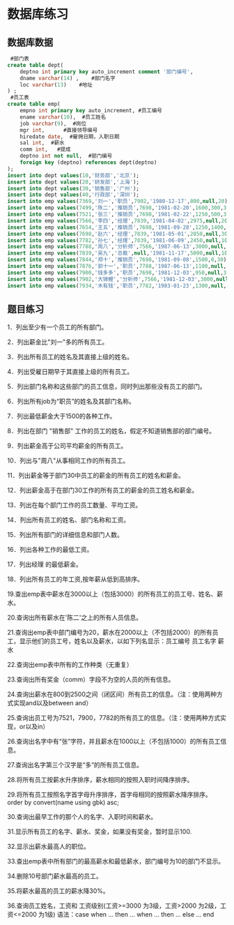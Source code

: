 # 数据库练习

## 数据库数据

```SQL
 #部门表
create table dept(
	deptno int primary key auto_increment comment '部门编号',  
	dname varchar(14) ,	   #部门名字
	loc varchar(13)    #地址
) ;
 #员工表
create table emp(
	empno int primary key auto_increment, #员工编号
	ename varchar(10),  #员工姓名										-
	job varchar(9),	 #岗位
	mgr int,	  #直接领导编号
	hiredate date,  #雇佣日期，入职日期
	sal int,  #薪水
	comm int,   #提成
	deptno int not null,  #部门编号
	foreign key (deptno) references dept(deptno)
);
insert into dept values(10,'财务部','北京');
insert into dept values(20,'研发部','上海');
insert into dept values(30,'销售部','广州');
insert into dept values(40,'行政部','深圳');
insert into emp values(7369,'刘一','职员',7902,'1980-12-17',800,null,20);
insert into emp values(7499,'陈二','推销员',7698,'1981-02-20',1600,300,30);
insert into emp values(7521,'张三','推销员',7698,'1981-02-22',1250,500,30);
insert into emp values(7566,'李四','经理',7839,'1981-04-02',2975,null,20);
insert into emp values(7654,'王五','推销员',7698,'1981-09-28',1250,1400,30);
insert into emp values(7698,'赵六','经理',7839,'1981-05-01',2850,null,30);
insert into emp values(7782,'孙七','经理',7839,'1981-06-09',2450,null,10);
insert into emp values(7788,'周八','分析师',7566,'1987-06-13',3000,null,20);
insert into emp values(7839,'吴九','总裁',null,'1981-11-17',5000,null,10);
insert into emp values(7844,'郑十','推销员',7698,'1981-09-08',1500,0,30);
insert into emp values(7876,'郭十一','职员',7788,'1987-06-13',1100,null,20);
insert into emp values(7900,'钱多多','职员',7698,'1981-12-03',950,null,30);
insert into emp values(7902,'大锦鲤','分析师',7566,'1981-12-03',3000,null,20);
insert into emp values(7934,'木有钱','职员',7782,'1983-01-23',1300,null,10);
```

## 题目练习

1．列出至少有一个员工的所有部门。

 2．列出薪金比"刘一"多的所有员工。

 3．列出所有员工的姓名及其直接上级的姓名。

 4．列出受雇日期早于其直接上级的所有员工。

 5．列出部门名称和这些部门的员工信息，同时列出那些没有员工的部门。

 6．列出所有job为“职员”的姓名及其部门名称。

 7．列出最低薪金大于1500的各种工作。

 8．列出在部门 "销售部" 工作的员工的姓名，假定不知道销售部的部门编号。

 9．列出薪金高于公司平均薪金的所有员工。

 10．列出与"周八"从事相同工作的所有员工。

 11．列出薪金等于部门30中员工的薪金的所有员工的姓名和薪金。

 12．列出薪金高于在部门30工作的所有员工的薪金的员工姓名和薪金。

 13．列出在每个部门工作的员工数量、平均工资。

 14．列出所有员工的姓名、部门名称和工资。

 15．列出所有部门的详细信息和部门人数。

 16．列出各种工作的最低工资。

 17．列出经理 的最低薪金。

 18．列出所有员工的年工资,按年薪从低到高排序。 

 19.查出emp表中薪水在3000以上（包括3000）的所有员工的员工号、姓名、薪水。

 20.查询出所有薪水在'陈二'之上的所有人员信息。

 21.查询出emp表中部门编号为20，薪水在2000以上（不包括2000）的所有员工，显示他们的员工号，姓名以及薪水，以如下列名显示：员工编号 员工名字 薪水

 22.查询出emp表中所有的工作种类（无重复）

 23.查询出所有奖金（comm）字段不为空的人员的所有信息。

 24.查询出薪水在800到2500之间（闭区间）所有员工的信息。（注：使用两种方式实现and以及between and）

 25.查询出员工号为7521，7900，7782的所有员工的信息。（注：使用两种方式实现，or以及in）

 26.查询出名字中有“张”字符，并且薪水在1000以上（不包括1000）的所有员工信息。

 27.查询出名字第三个汉字是“多”的所有员工信息。

 28.将所有员工按薪水升序排序，薪水相同的按照入职时间降序排序。

 29.将所有员工按照名字首字母升序排序，首字母相同的按照薪水降序排序。 order by convert(name using gbk) asc; 

 30.查询出最早工作的那个人的名字、入职时间和薪水。

 31.显示所有员工的名字、薪水、奖金，如果没有奖金，暂时显示100.

 32.显示出薪水最高人的职位。

 33.查出emp表中所有部门的最高薪水和最低薪水，部门编号为10的部门不显示。

 34.删除10号部门薪水最高的员工。

 35.将薪水最高的员工的薪水降30%。

 36.查询员工姓名，工资和 工资级别(工资>=3000 为3级，工资>2000 为2级，工资<=2000 为1级)
 语法：case when ... then ... when ... then ... else ... end
